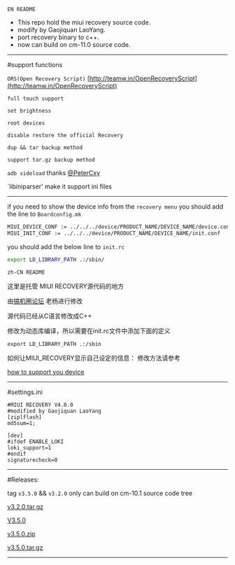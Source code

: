 `EN README`

- This repo hold the miui recovery source code.
- modify by Gaojiquan LaoYang.
- port recovery binary to c++.
- now can build on cm-11.0  source code.


-------------------------------------------------------------

#support functions

`ORS(Open Recovery Script)` [http://teamw.in/OpenRecoveryScript](http://teamw.in/OpenRecoveryScript)

`full touch support`

`set brightness`

`root devices`

`disable restore the official Recovery`

`dup && tar backup method`

`support tar.gz backup method`

`adb sideload` thanks [@PeterCxy](https://github.com/PeterCxy)

`libiniparser' make it support ini files 

----------------------------------------------------------------




if you need to show the device info from the `recovery menu`
you should add the line to `Boardconfig.mk`

```bash
MIUI_DEVICE_CONF := ../../../device/PRODUCT_NAME/DEVICE_NAME/device.conf
MIUI_INIT_CONF := ../../../device/PRODUCT_NAME/DEVICE_NAME/init.conf
```

you should add the below line to `init.rc`

```bash
export LD_LIBRARY_PATH .:/sbin/
```

`zh-CN README`

这里是托管 MIUI RECOVERY源代码的地方

由[搞机圈论坛](http://www.gaojiquan.com) 老杨进行修改

源代码已经从C语言修改成C++

修改为动态库编译，所以需要在init.rc文件中添加下面的定义

`export LD_LIBRARY_PATH .:/sbin`

如何让MIUI_RECOVERY显示自己设定的信息：
修改方法请参考

[how to support you device](/devices/README.md)

---------------------------------------------------------------------

#settings.ini

```
#MIUI RECOVERY V4.0.0
#modified by Gaojiquan LaoYang
[ziplflash]
md5sum=1;

[dev]
#ifdef ENABLE_LOKI
loki_support=1
#endif
signaturecheck=0
```




---------------------------------------------------------------------

#Releases:

tag `v3.5.0` && `v3.2.0` only can build on cm-10.1 source code tree 


<a href="https://github.com/sndnvaps/miui_recovery/archive/v3.2.0.tar.gz"> v3.2.0.tar.gz </a>

[V3.5.0](https://github.com/sndnvaps/miui_recovery/releases/tag/v3.5.0)


<a href="https://codeload.github.com/sndnvaps/miui_recovery/zip/v3.5.0"> v3.5.0.zip </a>

<a href="https://codeload.github.com/sndnvaps/miui_recovery/tar.gz/v3.5.0"> v3.5.0.tar.gz </a>

----------------------------------------------------------------------


